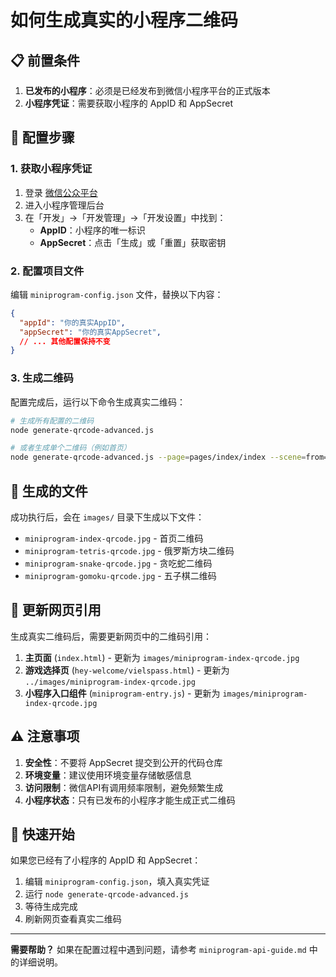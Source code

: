 # 如何生成真实的小程序二维码

## 📋 前置条件

1. **已发布的小程序**：必须是已经发布到微信小程序平台的正式版本
2. **小程序凭证**：需要获取小程序的 AppID 和 AppSecret

## 🔧 配置步骤

### 1. 获取小程序凭证

1. 登录 [微信公众平台](https://mp.weixin.qq.com/)
2. 进入小程序管理后台
3. 在「开发」→「开发管理」→「开发设置」中找到：
   - **AppID**：小程序的唯一标识
   - **AppSecret**：点击「生成」或「重置」获取密钥

### 2. 配置项目文件

编辑 `miniprogram-config.json` 文件，替换以下内容：

```json
{
  "appId": "你的真实AppID",
  "appSecret": "你的真实AppSecret",
  // ... 其他配置保持不变
}
```

### 3. 生成二维码

配置完成后，运行以下命令生成真实二维码：

```bash
# 生成所有配置的二维码
node generate-qrcode-advanced.js

# 或者生成单个二维码（例如首页）
node generate-qrcode-advanced.js --page=pages/index/index --scene=from=web
```

## 📁 生成的文件

成功执行后，会在 `images/` 目录下生成以下文件：
- `miniprogram-index-qrcode.jpg` - 首页二维码
- `miniprogram-tetris-qrcode.jpg` - 俄罗斯方块二维码
- `miniprogram-snake-qrcode.jpg` - 贪吃蛇二维码
- `miniprogram-gomoku-qrcode.jpg` - 五子棋二维码

## 🔄 更新网页引用

生成真实二维码后，需要更新网页中的二维码引用：

1. **主页面** (`index.html`) - 更新为 `images/miniprogram-index-qrcode.jpg`
2. **游戏选择页** (`hey-welcome/vielspass.html`) - 更新为 `../images/miniprogram-index-qrcode.jpg`
3. **小程序入口组件** (`miniprogram-entry.js`) - 更新为 `images/miniprogram-index-qrcode.jpg`

## ⚠️ 注意事项

1. **安全性**：不要将 AppSecret 提交到公开的代码仓库
2. **环境变量**：建议使用环境变量存储敏感信息
3. **访问限制**：微信API有调用频率限制，避免频繁生成
4. **小程序状态**：只有已发布的小程序才能生成正式二维码

## 🚀 快速开始

如果您已经有了小程序的 AppID 和 AppSecret：

1. 编辑 `miniprogram-config.json`，填入真实凭证
2. 运行 `node generate-qrcode-advanced.js`
3. 等待生成完成
4. 刷新网页查看真实二维码

---

**需要帮助？** 如果在配置过程中遇到问题，请参考 `miniprogram-api-guide.md` 中的详细说明。